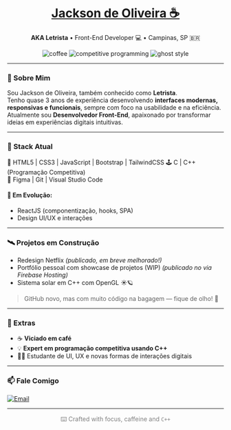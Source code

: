 <h1 align="center">
  <a href="https://letristadev.web.app" target="_blank">Jackson de Oliveira ☕</a>
</h1>
<p align="center">
  <b>AKA Letrista</b> • Front-End Developer 💻 • Campinas, SP 🇧🇷
</p>

<p align="center">
  <img src="https://img.shields.io/badge/Coffee%20Lover-%23e3c09c?style=flat&logo=buymeacoffee&logoColor=black" alt="coffee" />
  <img src="https://img.shields.io/badge/Competitive%20Programmer-%2300599C?style=flat&logo=c&logoColor=white" alt="competitive programming" />
  <img src="https://img.shields.io/badge/Code%20like%20a%20Ghost-%23191919?style=flat&logo=ghost&logoColor=white" alt="ghost style" />
</p>

---

### 🎩 Sobre Mim

Sou Jackson de Oliveira, também conhecido como **Letrista**.  
Tenho quase 3 anos de experiência desenvolvendo **interfaces modernas, responsivas e funcionais**, sempre com foco na usabilidade e na eficiência.  
Atualmente sou **Desenvolvedor Front-End**, apaixonado por transformar ideias em experiências digitais intuitivas.

---

### 🧠 Stack Atual

💾 HTML5 | CSS3 | JavaScript | Bootstrap | TailwindCSS
🕹 C | C++ (Programação Competitiva)  
🎨 Figma | Git | Visual Studio Code  

#### 🚀 Em Evolução:
- ReactJS (componentização, hooks, SPA)
- Design UI/UX e interações

---

### 🛰️ Projetos em Construção

- Redesign Netflix *(publicado, em breve melhorado!)*
- Portfólio pessoal com showcase de projetos (WIP) *(publicado no via Firebase Hosting)*
- Sistema solar em C++ com OpenGL ☀️🪐

> GitHub novo, mas com muito código na bagagem — fique de olho! 👀

---

### 🧠 Extras 

- ☕ **Viciado em café**
- 💡 **Expert em programação competitiva usando C++**
- 🧑‍🎨 Estudante de UI, UX e novas formas de interações digitais

---

### 📫 Fale Comigo

[![Email](https://img.shields.io/badge/E--mail-jacksonndeoliveira@gmail.com-%23EA4335?style=flat&logo=gmail&logoColor=white)](mailto:jacksonndeoliveira@gmail.com)

---

<p align="center" style="color: gray">
  ⌨️ Crafted with focus, caffeine and <code>C++</code>
</p>
